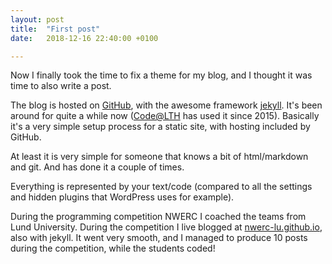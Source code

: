 ```yaml
---
layout: post
title:  "First post"
date:   2018-12-16 22:40:00 +0100

---
```


Now I finally took the time to fix a theme for my blog, 
and I thought it was time to also write a post.

The blog is hosted on [GitHub](https://github.com/), with the awesome framework [jekyll](https://jekyllrb.com/). 
It's been around for quite a while now ([Code@LTH](https://codeatlth.org) has used it since 2015).
Basically it's a very simple setup process for a static site, with hosting included by GitHub.

At least it is very simple for someone that knows a bit of html/markdown and git. 
And has done it a couple of times.

Everything is represented by your text/code (compared to all the settings and hidden plugins that WordPress uses for example).

During the programming competition NWERC I coached the teams from Lund University. During the competition I live blogged at [nwerc-lu.github.io](https://nwerc-lu.github.io), also with jekyll. It went very smooth, and I managed to produce 10 posts during the competition, while the students coded!
